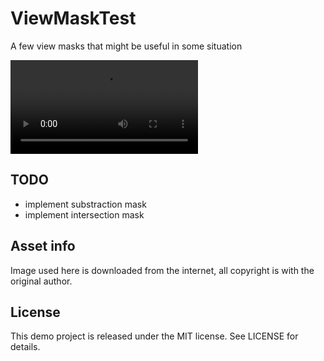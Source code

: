 # ViewMaskTest
A few view masks that might be useful in some situation  

<video preload controls> <source src="https://curisious.com/wp-content/uploads/2016/03/ViewMaskTest.mov">
</video>

## TODO
* implement substraction mask  
* implement intersection mask

## Asset info
Image used here is downloaded from the internet, all copyright is with the original author.

## License
This demo project is released under the MIT license. See LICENSE for details.

